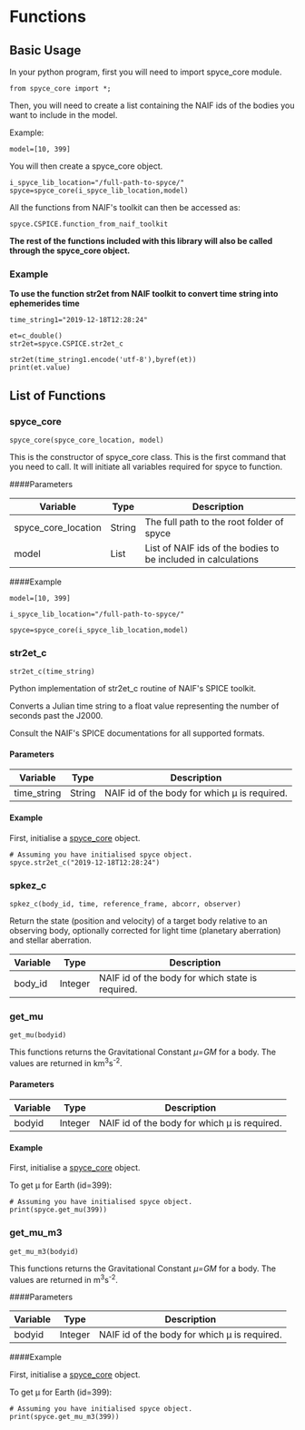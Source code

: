 # Functions

## Basic Usage

In your python program, first you will need to import spyce_core module.

    from spyce_core import *;

Then, you will need to create a list containing the NAIF ids of the bodies you want to include in the model. 

Example:

    model=[10, 399]

You will then create a spyce_core object.

    i_spyce_lib_location="/full-path-to-spyce/"
    spyce=spyce_core(i_spyce_lib_location,model)


All the functions from NAIF's toolkit can then be accessed as:

    spyce.CSPICE.function_from_naif_toolkit

**The rest of the functions included with this library will also be called through the spyce_core object.**

### Example

**To use the function str2et from NAIF toolkit to convert time string into ephemerides time**

    time_string1="2019-12-18T12:28:24"

    et=c_double()
    str2et=spyce.CSPICE.str2et_c

    str2et(time_string1.encode('utf-8'),byref(et))
    print(et.value)


## List of Functions
### <a name="spyce_core"></a>spyce_core

    spyce_core(spyce_core_location, model)


This is the constructor of spyce_core class. This is the first command that you need to call. It will initiate all variables required for spyce to function.


####Parameters

| Variable| Type | Description |
| -------| -------| -------|
| spyce_core_location| String|The full path to the root folder of spyce|
| model| List|List of NAIF ids of the bodies to be included in calculations|




####Example

    model=[10, 399]

    i_spyce_lib_location="/full-path-to-spyce/"

    spyce=spyce_core(i_spyce_lib_location,model)

### str2et_c
    str2et_c(time_string)

Python implementation of str2et_c routine of NAIF's SPICE toolkit.

Converts a Julian time string to a float value representing the number of seconds past the J2000.

Consult the NAIF's SPICE documentations for all supported formats.

#### Parameters

| Variable| Type | Description |
| -------| -------| -------|
| time_string| String|NAIF id of the body for which μ is required. |

#### Example
First, initialise a [spyce_core](#spyce_core) object.

    # Assuming you have initialised spyce object.
    spyce.str2et_c("2019-12-18T12:28:24")

### spkez_c
    spkez_c(body_id, time, reference_frame, abcorr, observer)

Return the state (position and velocity) of a target body relative to an observing body, optionally corrected for light time (planetary aberration) and stellar aberration.

| Variable| Type | Description |
| -------| -------| -------|
| body_id| Integer|NAIF id of the body for which state is required. |


### get_mu
    get_mu(bodyid)

This functions returns the Gravitational Constant *μ=GM* for a body. The values are returned in km<sup>3</sup>s<sup>-2</sup>. 

#### Parameters

| Variable| Type | Description |
| -------| -------| -------|
| bodyid| Integer|NAIF id of the body for which μ is required. |

#### Example

First, initialise a [spyce_core](#spyce_core) object.

To get μ for Earth (id=399):

    # Assuming you have initialised spyce object.
    print(spyce.get_mu(399))


### get_mu_m3
    get_mu_m3(bodyid)

This functions returns the Gravitational Constant *μ=GM* for a body. The values are returned in m<sup>3</sup>s<sup>-2</sup>. 

####Parameters

| Variable| Type | Description |
| -------| -------| -------|
| bodyid| Integer|NAIF id of the body for which μ is required. |

####Example

First, initialise a [spyce_core](#spyce_core) object.

To get μ for Earth (id=399):
    
    # Assuming you have initialised spyce object.
    print(spyce.get_mu_m3(399))
